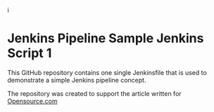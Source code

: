 i

# Jenkins Pipeline Sample Jenkins Script 1

This GitHub repository contains one single Jenkinsfile that is used to demonstrate a simple Jenkins pipeline concept.

The repository was created to support the article written for [Opensource.com](https://opensource.com)

